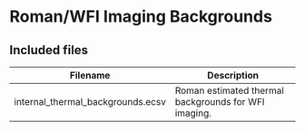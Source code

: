 # Roman/WFI Imaging Backgrounds

## Included files

| Filename| Description|
|---------|------------|
| internal_thermal_backgrounds.ecsv | Roman estimated thermal backgrounds for WFI imaging. |

